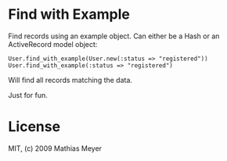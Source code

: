 Find with Example
=================

Find records using an example object. Can either be a Hash or an ActiveRecord
model object:

    User.find_with_example(User.new(:status => "registered"))
    User.find_with_example(:status => "registered")

Will find all records matching the data.

Just for fun.

License
=======

MIT, (c) 2009 Mathias Meyer